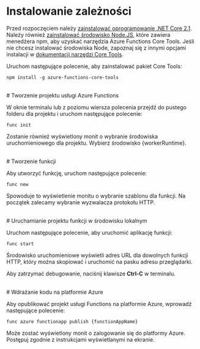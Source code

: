 # Instalowanie zależności

Przed rozpoczęciem należy [zainstalować oprogramowanie .NET Core 2.1](https://go.microsoft.com/fwlink/?linkid=2016373). Należy również [zainstalować środowisko Node.JS](https://go.microsoft.com/fwlink/?linkid=2016195), które zawiera menedżera npm, aby uzyskać narzędzia Azure Functions Core Tools. Jeśli nie chcesz instalować środowiska Node, zapoznaj się z innymi opcjami instalacji w [dokumentacji narzędzi Core Tools](https://go.microsoft.com/fwlink/?linkid=2016192).

Uruchom następujące polecenie, aby zainstalować pakiet Core Tools:

``` npm install -g azure-functions-core-tools ```

<br/>
# Tworzenie projektu usługi Azure Functions

W oknie terminalu lub z poziomu wiersza polecenia przejdź do pustego folderu dla projektu i uruchom następujące polecenie:

``` func init ```

Zostanie również wyświetlony monit o wybranie środowiska uruchomieniowego dla projektu. Wybierz środowisko {workerRuntime}.

<br/>
# Tworzenie funkcji

Aby utworzyć funkcję, uruchom następujące polecenie:

``` func new ```

Spowoduje to wyświetlenie monitu o wybranie szablonu dla funkcji. Na początek zalecamy wybranie wyzwalacza protokołu HTTP.

<br/>
# Uruchamianie projektu funkcji w środowisku lokalnym

Uruchom następujące polecenie, aby uruchomić aplikację funkcji:

``` func start ```

Środowisko uruchomieniowe wyświetli adres URL dla dowolnych funkcji HTTP, który można skopiować i uruchomić na pasku adresu przeglądarki.

Aby zatrzymać debugowanie, naciśnij klawisze **Ctrl-C** w terminalu.

<br/>
# Wdrażanie kodu na platformie Azure

Aby opublikować projekt usługi Functions na platformie Azure, wprowadź następujące polecenie:

``` func azure functionapp publish {functionAppName} ```

Może zostać wyświetlony monit o zalogowanie się do platformy Azure. Postępuj zgodnie z instrukcjami wyświetlanymi na ekranie.
